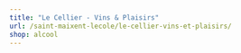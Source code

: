 ```yaml
---
title: "Le Cellier - Vins & Plaisirs"
url: /saint-maixent-lecole/le-cellier-vins-et-plaisirs/
shop: alcool
---
```

